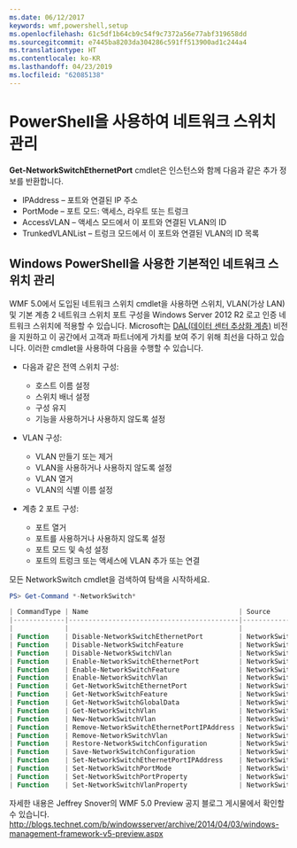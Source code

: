 ```yaml
---
ms.date: 06/12/2017
keywords: wmf,powershell,setup
ms.openlocfilehash: 61c5df1b64cb9c54f9c7372a56e77abf319658dd
ms.sourcegitcommit: e7445ba8203da304286c591ff513900ad1c244a4
ms.translationtype: HT
ms.contentlocale: ko-KR
ms.lasthandoff: 04/23/2019
ms.locfileid: "62085138"
---
```

# <a name="network-switch-management-with-powershell"></a>PowerShell을 사용하여 네트워크 스위치 관리

**Get-NetworkSwitchEthernetPort** cmdlet은 인스턴스와 함께 다음과 같은 추가 정보를 반환합니다.

- IPAddress – 포트와 연결된 IP 주소
- PortMode – 포트 모드: 액세스, 라우트 또는 트렁크
- AccessVLAN – 액세스 모드에서 이 포트와 연결된 VLAN의 ID
- TrunkedVLANList – 트렁크 모드에서 이 포트와 연결된 VLAN의 ID 목록

## <a name="fundamental-network-switch-management-with-windows-powershell"></a>Windows PowerShell을 사용한 기본적인 네트워크 스위치 관리

WMF 5.0에서 도입된 네트워크 스위치 cmdlet을 사용하면 스위치, VLAN(가상 LAN) 및 기본 계층 2 네트워크 스위치 포트 구성을 Windows Server 2012 R2 로고 인증 네트워크 스위치에 적용할 수 있습니다. Microsoft는 [DAL(데이터 센터 추상화 계층)](http://technet.microsoft.com/cloud/dal.aspx) 비전을 지원하고 이 공간에서 고객과 파트너에게 가치를 보여 주기 위해 최선을 다하고 있습니다. 이러한 cmdlet을 사용하여 다음을 수행할 수 있습니다.

- 다음과 같은 전역 스위치 구성:
    - 호스트 이름 설정
    - 스위치 배너 설정
    - 구성 유지
    - 기능을 사용하거나 사용하지 않도록 설정

- VLAN 구성:
    - VLAN 만들기 또는 제거
    - VLAN을 사용하거나 사용하지 않도록 설정
    - VLAN 열거
    - VLAN의 식별 이름 설정

- 계층 2 포트 구성:
    - 포트 열거
    - 포트를 사용하거나 사용하지 않도록 설정
    - 포트 모드 및 속성 설정
    - 포트의 트렁크 또는 액세스에 VLAN 추가 또는 연결

모든 NetworkSwitch cmdlet을 검색하여 탐색을 시작하세요.

```powershell
PS> Get-Command *-NetworkSwitch*

| CommandType | Name                                      | Source        |
|-------------|-------------------------------------------|---------------|
|             |                                           |               |
| Function    | Disable-NetworkSwitchEthernetPort         | NetworkSwitch |
| Function    | Disable-NetworkSwitchFeature              | NetworkSwitch |
| Function    | Disable-NetworkSwitchVlan                 | NetworkSwitch |
| Function    | Enable-NetworkSwitchEthernetPort          | NetworkSwitch |
| Function    | Enable-NetworkSwitchFeature               | NetworkSwitch |
| Function    | Enable-NetworkSwitchVlan                  | NetworkSwitch |
| Function    | Get-NetworkSwitchEthernetPort             | NetworkSwitch |
| Function    | Get-NetworkSwitchFeature                  | NetworkSwitch |
| Function    | Get-NetworkSwitchGlobalData               | NetworkSwitch |
| Function    | Get-NetworkSwitchVlan                     | NetworkSwitch |
| Function    | New-NetworkSwitchVlan                     | NetworkSwitch |
| Function    | Remove-NetworkSwitchEthernetPortIPAddress | NetworkSwitch |
| Function    | Remove-NetworkSwitchVlan                  | NetworkSwitch |
| Function    | Restore-NetworkSwitchConfiguration        | NetworkSwitch |
| Function    | Save-NetworkSwitchConfiguration           | NetworkSwitch |
| Function    | Set-NetworkSwitchEthernetPortIPAddress    | NetworkSwitch |
| Function    | Set-NetworkSwitchPortMode                 | NetworkSwitch |
| Function    | Set-NetworkSwitchPortProperty             | NetworkSwitch |
| Function    | Set-NetworkSwitchVlanProperty             | NetworkSwitch |
```

자세한 내용은 Jeffrey Snover의 WMF 5.0 Preview 공지 블로그 게시물에서 확인할 수 있습니다. <http://blogs.technet.com/b/windowsserver/archive/2014/04/03/windows-management-framework-v5-preview.aspx>
